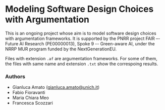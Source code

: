 # Modeling Software Design Choices with Argumentation

This is an ongoing project whose aim is to model software design choices with argumentation frameworks. It is supported by the PNRR project FAIR –- Future AI Research (PE00000013), Spoke 9 -- Green-aware AI, under the NRRP MUR program funded by the NextGenerationEU. 

Files with extension `.af` are argumentation frameworks. For some of them, the files with same name and extension `.txt` show the correspoing results.

### Authors
  - Gianluca Amato (gianluca.amato@unich.it)
  - Fabio Fioravanti
  - Maria Chiara Meo
  - Francesca Scozzari
    
